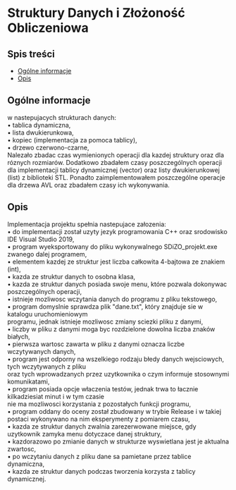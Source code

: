 # Struktury Danych i Złożoność Obliczeniowa
## Spis treści
* [Ogólne informacje](#Ogólne-informacje)
* [Opis](#Opis)

## Ogólne informacje
w nastepujacych strukturach danych:<br/>
• tablica dynamiczna,<br/>
• lista dwukierunkowa,<br/>
• kopiec (implementacja za pomoca tablicy),<br/>
• drzewo czerwono-czarne,<br/>
Nalezało zbadac czas wymienionych operacji dla kazdej struktury oraz dla róznych rozmiarów. Dodatkowo
zbadałem czasy poszczególnych operacji dla implementacji tablicy dynamicznej (vector) oraz listy
dwukierunkowej (list) z biblioteki STL. Ponadto zaimplementowałem poszczególne operacje dla drzewa
AVL oraz zbadałem czasy ich wykonywania.
	
## Opis
Implementacja projektu spełnia nastepujace załozenia:<br/>
• do implementacji został uzyty jezyk programowania C++ oraz srodowisko IDE Visual Studio 2019,<br/>
• program wyeksportowany do pliku wykonywalnego SDiZO_projekt.exe zwanego dalej programem,<br/>
• elementem kazdej ze struktur jest liczba całkowita 4-bajtowa ze znakiem (int),<br/>
• kazda ze struktur danych to osobna klasa,<br/>
• kazda ze struktur danych posiada swoje menu, które pozwala dokonywac poszczególnych operacji,<br/>
• istnieje mozliwosc wczytania danych do programu z pliku tekstowego,<br/>
• program domyslnie sprawdza plik "dane.txt", który znajduje sie w katalogu uruchomieniowym<br/>
programu, jednak istnieje mozliwosc zmiany sciezki pliku z danymi,<br/>
• liczby w pliku z danymi moga byc rozdzielone dowolna liczba znaków białych,<br/>
• pierwsza wartosc zawarta w pliku z danymi oznacza liczbe wczytywanych danych,<br/>
• program jest odporny na wszelkiego rodzaju błedy danych wejsciowych, tych wczytywanych z pliku<br/>
oraz tych wprowadzanych przez uzytkownika o czym informuje stosownymi komunikatami,<br/>
• program posiada opcje właczenia testów, jednak trwa to łacznie kilkadziesiat minut i w tym czasie<br/>
nie ma mozliwosci korzystania z pozostałych funkcji programu,<br/>
• program oddany do oceny został zbudowany w trybie Release i w takiej postaci wykonywano na
nim eksperymenty z pomiarem czasu,<br/>
• kazda ze struktur danych zwalnia zarezerwowane miejsce, gdy uzytkownik zamyka menu dotyczace
danej struktury,<br/>
• kazdorazowo po zmianie danych w strukturze wyswietlana jest je aktualna zwartosc,<br/>
• po wczytaniu danych z pliku dane sa pamietane przez tablice dynamiczna,<br/>
• kazda ze struktur danych podczas tworzenia korzysta z tablicy dynamicznej.<br/>
